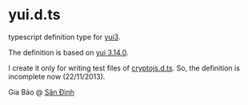 # yui.d.ts

typescript definition type for [yui3](https://github.com/yui/yui3).

The definition is based on [yui 3.14.0](https://github.com/yui/yui3/tree/release-3.14.0).

I create it only for writing test files of [cryptojs.d.ts](../cryptojs/test).
So, the definition is incomplete now (22/11/2013).

Gia Bảo @ [Sân Đình](https://sandinh.com)
